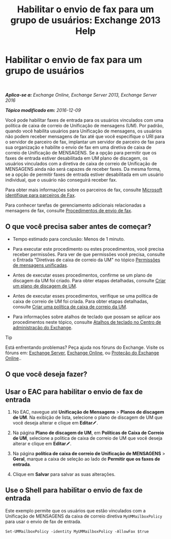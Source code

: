 ﻿---
title: 'Habilitar o envio de fax para um grupo de usuários: Exchange 2013 Help'
TOCTitle: Habilitar o envio de fax para um grupo de usuários
ms:assetid: b8d9f54d-ff06-4942-83e1-fc6c4ad02178
ms:mtpsurl: https://technet.microsoft.com/pt-br/library/Ee423556(v=EXCHG.150)
ms:contentKeyID: 52058489
ms.date: 05/22/2018
mtps_version: v=EXCHG.150
ms.translationtype: MT
---

# Habilitar o envio de fax para um grupo de usuários

 

_**Aplica-se a:** Exchange Online, Exchange Server 2013, Exchange Server 2016_

_**Tópico modificado em:** 2016-12-09_

Você pode habilitar faxes de entrada para os usuários vinculados com uma política de caixa de correio de Unificação de mensagens (UM). Por padrão, quando você habilita usuários para Unificação de mensagens, os usuários não podem receber mensagens de fax até que você especifique o URI para o servidor de parceiro de fax, implantar um servidor de parceiro de fax para sua organização e habilite o envio de fax em uma diretiva de caixa de correio de Unificação de MENSAGENS. Se a opção para permitir que os faxes de entrada estiver desabilitada em UM plano de discagem, os usuários vinculados com a diretiva de caixa de correio de Unificação de MENSAGENS ainda não será capazes de receber faxes. Da mesma forma, se a opção de permitir faxes de entrada estiver desabilitada em um usuário individual, que o usuário não conseguirá receber fax.

Para obter mais informações sobre os parceiros de fax, consulte [Microsoft identifique para parceiros de Fax](https://go.microsoft.com/fwlink/?linkid=190238).

Para conhecer tarefas de gerenciamento adicionais relacionadas a mensagens de fax, consulte [Procedimentos de envio de fax](faxing-procedures-exchange-2013-help.md).

## O que você precisa saber antes de começar?

  - Tempo estimado para conclusão: Menos de 1 minuto.

  - Para executar este procedimento ou estes procedimentos, você precisa receber permissões. Para ver de que permissões você precisa, consulte o Entrada "Diretivas de caixa de correio da UM" no tópico [Permissões de mensagens unificadas](unified-messaging-permissions-exchange-2013-help.md).

  - Antes de executar esses procedimentos, confirme se um plano de discagem da UM foi criado. Para obter etapas detalhadas, consulte [Criar um plano de discagem de UM](create-a-um-dial-plan-exchange-2013-help.md).

  - Antes de executar esses procedimentos, verifique se uma política de caixa de correio de UM foi criada. Para obter etapas detalhadas, consulte [Criar uma política de caixa de correio da UM](create-a-um-mailbox-policy-exchange-2013-help.md).

  - Para informações sobre atalhos de teclado que possam se aplicar aos procedimentos neste tópico, consulte [Atalhos de teclado no Centro de administração do Exchange](keyboard-shortcuts-in-the-exchange-admin-center-exchange-online-protection-help.md).


> [!TIP]
> Está enfrentando problemas? Peça ajuda nos fóruns do Exchange. Visite os fóruns em: <A href="https://go.microsoft.com/fwlink/p/?linkid=60612">Exchange Server</A>, <A href="https://go.microsoft.com/fwlink/p/?linkid=267542">Exchange Online</A>, ou <A href="https://go.microsoft.com/fwlink/p/?linkid=285351">Proteção do Exchange Online</A>..



## O que você deseja fazer?

## Usar o EAC para habilitar o envio de fax de entrada

1.  No EAC, navegue até **Unificação de Mensagens** \> **Planos de discagem de UM**. Na exibição de lista, selecione o plano de discagem de UM que você deseja alterar e clique em **Editar**![Ícone de edição](images/JJ218640.6f53ccb2-1f13-4c02-bea0-30690e6ea71d(EXCHG.150).gif "Ícone de edição").

2.  Na página **Plano de discagem de UM**, em **Políticas de Caixa de Correio de UM**, selecione a política de caixa de correio de UM que você deseja alterar e clique em **Editar**![Ícone de edição](images/JJ218640.6f53ccb2-1f13-4c02-bea0-30690e6ea71d(EXCHG.150).gif "Ícone de edição").

3.  Na página **política de caixa de correio de Unificação de MENSAGENS** \> **Geral**, marque a caixa de seleção ao lado de **Permitir que os faxes de entrada**.

4.  Clique em **Salvar** para salvar as suas alterações.

## Use o Shell para habilitar o envio de fax de entrada

Este exemplo permite que os usuários que estão vinculados com a Unificação de MENSAGENS da caixa de correio diretiva `MyUMMailboxPolicy` para usar o envio de fax de entrada.

    Set-UMMailboxPolicy -identity MyUMMailboxPolicy -AllowFax $true

